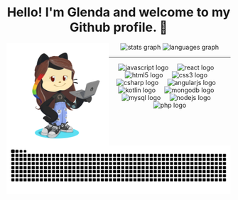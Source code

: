 <h1 align="center"> Hello! I'm Glenda and welcome to my Github profile. 👋 </h1>

<img align="left" height="230" src="./src/person.png"/>

<div align="center">
  <img src="https://github-readme-stats.vercel.app/api?username=glendalvesx&hide_title=false&hide_rank=true&show_icons=true&include_all_commits=true&count_private=true&disable_animations=false&theme=bear&locale=en&hide_border=true" height="150" alt="stats graph"  />
  <img src="https://github-readme-stats.vercel.app/api/top-langs?username=glendalvesx&locale=en&hide_title=false&layout=compact&card_width=320&langs_count=10&theme=bear&hide_border=true" height="150" alt="languages graph"  />
</div>

---

<div align="center">
  <img src="https://skillicons.dev/icons?i=js" height="35" alt="javascript logo"  />
  <img width="12" />
  <img src="https://skillicons.dev/icons?i=react" height="35" alt="react logo"  />
  <img width="12" />
  <img src="https://skillicons.dev/icons?i=html" height="35" alt="html5 logo"  />
  <img width="12" />
  <img src="https://skillicons.dev/icons?i=css" height="35" alt="css3 logo"  />
  <img width="12" />
  <img src="https://skillicons.dev/icons?i=cs" height="35" alt="csharp logo"  />
  <img width="12" />
  <img src="https://skillicons.dev/icons?i=angular" height="35" alt="angularjs logo"  />
  <img width="12" />
  <img src="https://skillicons.dev/icons?i=kotlin" height="35" alt="kotlin logo"  />
  <img width="12" />
  <img src="https://skillicons.dev/icons?i=mongodb" height="35" alt="mongodb logo"  />
  <img width="12" />
  <img src="https://skillicons.dev/icons?i=mysql" height="35" alt="mysql logo"  />
  <img width="12" />
  <img src="https://skillicons.dev/icons?i=nodejs" height="35" alt="nodejs logo"  />
  <img width="12" />
  <img src="https://skillicons.dev/icons?i=php" height="35" alt="php logo"  />
</div>

# 

<br clear="both">

<div align="center">
<img src="https://raw.githubusercontent.com/glendalvesx/glendalvesx/output/snake.svg" alt="Snake animation" />
</div>

###

